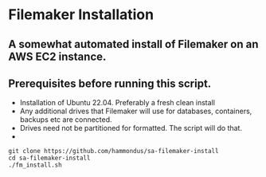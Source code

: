 # Filemaker Installation
## A somewhat automated install of Filemaker on an AWS EC2 instance.

## Prerequisites before running this script.
- Installation of Ubuntu 22.04. Preferably a fresh clean install
- Any additional drives that Filemaker will use for databases, containers, backups etc are connected.
- Drives need not be partitioned for formatted. The script will do that.
- 
```
git clone https://github.com/hammondus/sa-filemaker-install
cd sa-filemaker-install
./fm_install.sh
```

